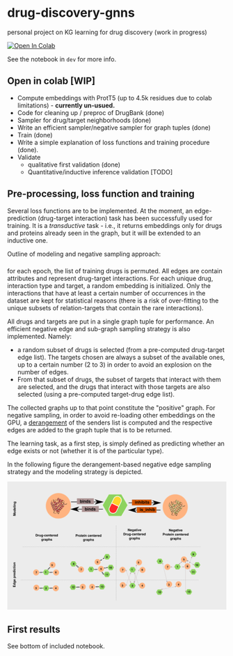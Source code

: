 # drug-discovery-gnns
personal project on KG learning for drug discovery (work in progress)

<a target="_blank" href="https://colab.research.google.com/github/mylonasc/drug-discovery-gnns/blob/main/dev/Drug_discovery_1.ipynb">
  <img src="https://colab.research.google.com/assets/colab-badge.svg" alt="Open In Colab"/>
</a>

See the notebook in `dev` for more info. 

## Open in colab [WIP]
* Compute embeddings with ProtT5 (up to 4.5k residues due to colab limitations) - **currently un-usued.**
* Code for cleaning up / preproc of DrugBank (done)
* Sampler for drug/target neighborhoods (done)
* Write an efficient sampler/negative sampler for graph tuples (done)
* Train  (done)
* Write a simple explanation of loss functions and training procedure (done).
* Validate
  * qualitative first validation (done) 
  * Quantitative/inductive inference validation [TODO]

## Pre-processing, loss function and training

Several loss functions are to be implemented. At the moment, an edge-prediction (drug-target interaction) task has been successfully used for training. It is a *transductive* task - i.e., it returns embeddings only for drugs and proteins already seen in the graph, but it will be extended to an inductive one.

Outline of modeling and negative sampling approach:
### 
for each epoch, the list of training drugs is permuted. All edges are contain attributes and represent drug-target interactions. For each unique drug, interaction type and target, a random embedding is initialized. Only the interactions that have at least a certain number of occurrences in the dataset are kept for statistical reasons (there is a risk of over-fitting to the unique subsets of relation-targets that contain the rare interactions). 

All drugs and targets are put in a single graph tuple for performance. An efficient negative edge and sub-graph sampling strategy is also implemented. Namely:
* a random subset of drugs is selected (from a pre-computed drug-target edge list). The targets chosen are always a subset of the available ones, up to a certain number (2 to 3) in order to avoid an explosion on the number of edges.
* From that subset of drugs, the subset of targets that interact with them are selected, and the drugs that interact with those targets are also selected (using a pre-computed target-drug edge list).

The collected graphs up to that point constitute the "positive" graph. For negative sampling, in order to avoid re-loading other embeddings on the GPU, a [derangement](https://en.wikipedia.org/wiki/Derangement) of the senders list is computed and the respective edges are added to the graph tuple that is to be returned.

The learning task, as a first step, is simply defined as predicting whether an edge exists or not (whether it is of the particular type).

In the following figure the derangement-based negative edge sampling strategy and the modeling strategy is depicted.

![alt-text](assets/edge-prediction-task.png?raw=true)


## First results
See bottom of included notebook.

